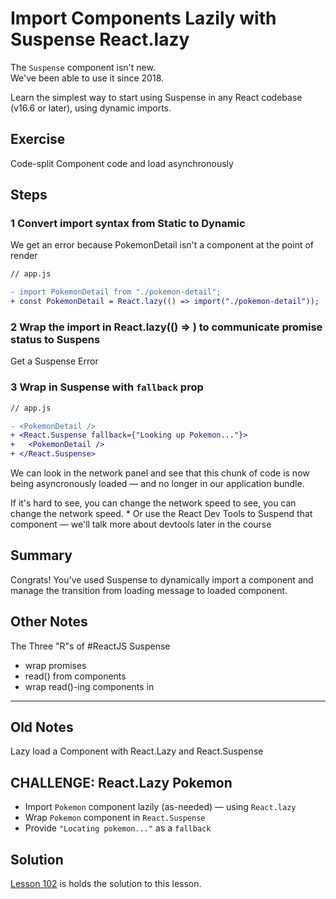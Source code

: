 # Import Components Lazily with Suspense React.lazy

The `Suspense` component isn't new.  
We've been able to use it since 2018.

Learn the simplest way to start using Suspense in any React codebase (v16.6 or later), using dynamic imports.

## Exercise

Code-split Component code and load asynchronously

## Steps

### 1 Convert import syntax from Static to Dynamic

We get an error because PokemonDetail isn't a component at the point of render

```diff
// app.js

- import PokemonDetail from "./pokemon-detail";
+ const PokemonDetail = React.lazy(() => import("./pokemon-detail"));
```

### 2 Wrap the import in React.lazy(() => ) to communicate promise status to Suspens

Get a Suspense Error

### 3 Wrap in Suspense with `fallback` prop

```diff
// app.js

- <PokemonDetail />
+ <React.Suspense fallback={"Looking up Pokemon..."}>
+   <PokemonDetail />
+ </React.Suspense>
```

We can look in the network panel and see that this chunk of code is now being asyncronously loaded — and no longer in our application bundle.

If it's hard to see, you can change the network speed to see, you can change the network speed. \* Or use the React Dev Tools to Suspend that component — we'll talk more about devtools later in the course

## Summary

Congrats! You've used Suspense to dynamically import a component and manage the transition from loading message to loaded component.

## Other Notes

The Three "R"s of #ReactJS Suspense

- wrap promises
- read() from components
- wrap read()-ing components in <Suspense />

---

## Old Notes

Lazy load a Component with React.Lazy and React.Suspense

## CHALLENGE: React.Lazy Pokemon

- Import `Pokemon` component lazily (as-needed) — using `React.lazy`
- Wrap `Pokemon` component in `React.Suspense`
- Provide `"Locating pokemon..."` as a `fallback`

## Solution

[Lesson 102](../102) is holds the solution to this lesson.

